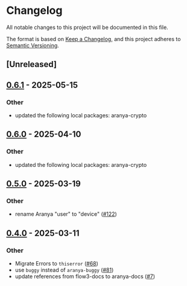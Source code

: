 # Changelog

All notable changes to this project will be documented in this file.

The format is based on [Keep a Changelog](https://keepachangelog.com/en/1.0.0/),
and this project adheres to [Semantic Versioning](https://semver.org/spec/v2.0.0.html).

## [Unreleased]

## [0.6.1](https://github.com/aranya-project/aranya-core/compare/aranya-fast-channels-v0.6.0...aranya-fast-channels-v0.6.1) - 2025-05-15

### Other

- updated the following local packages: aranya-crypto

## [0.6.0](https://github.com/aranya-project/aranya-core/compare/aranya-fast-channels-v0.5.0...aranya-fast-channels-v0.6.0) - 2025-04-10

### Other

- updated the following local packages: aranya-crypto

## [0.5.0](https://github.com/aranya-project/aranya-core/compare/aranya-fast-channels-v0.4.0...aranya-fast-channels-v0.5.0) - 2025-03-19

### Other

- rename Aranya "user" to "device" ([#122](https://github.com/aranya-project/aranya-core/pull/122))

## [0.4.0](https://github.com/aranya-project/aranya-core/compare/aranya-fast-channels-v0.3.0...aranya-fast-channels-v0.4.0) - 2025-03-11

### Other

- Migrate Errors to `thiserror` ([#68](https://github.com/aranya-project/aranya-core/pull/68))
- use `buggy` instead of `aranya-buggy` ([#81](https://github.com/aranya-project/aranya-core/pull/81))
- update references from flow3-docs to aranya-docs ([#7](https://github.com/aranya-project/aranya-core/pull/7))
